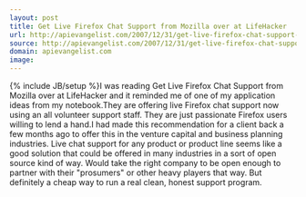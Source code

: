 ```yaml
---
layout: post
title: Get Live Firefox Chat Support from Mozilla over at LifeHacker
url: http://apievangelist.com/2007/12/31/get-live-firefox-chat-support-from-mozilla-over-at-lifehacker/
source: http://apievangelist.com/2007/12/31/get-live-firefox-chat-support-from-mozilla-over-at-lifehacker/
domain: apievangelist.com
image: 
---
```

{% include JB/setup %}I was reading Get Live Firefox Chat Support from Mozilla over at LifeHacker and it reminded me of one of my application ideas from my notebook.They are offering live Firefox chat support now using an all volunteer support staff.  They are just passionate Firefox users willing to lend a hand.I had made this recommendation for a client back a few months ago to offer this in the venture capital and business planning industries.  Live chat support for any product or product line seems like a good solution that could be offered in many industries in a sort of open source kind of way. Would take the right company to be open enough to partner with their "prosumers" or other heavy players that way.  But definitely a cheap way to run a real clean, honest support program.